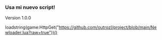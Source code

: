 ### Usa mi nuevo script!

Version 1.0.0

loadstring(game:HttpGet("https://github.com/outrozl/project/blob/main/Newloader.lua?raw=true"))()
